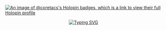 [![An image of @coretacs's Holopin badges, which is a link to view their full Holopin profile](https://holopin.me/coretacs)](https://holopin.io/@coretacs)

<div align="center">
<a href="https://git.io/typing-svg"><img src="https://readme-typing-svg.herokuapp.com?font=Jetbrains+Mono&size=35&duration=3000&pause=500&color=33FF33&width=435&lines=Hi%F0%9F%91%8B...+;I'm+Etienne...;and+this+is+my+Github." alt="Typing SVG" /></a>
</div>


<!--
**Coretacs/Coretacs** is a ✨ _special_ ✨ repository because its `README.md` (this file) appears on your GitHub profile.

Here are some ideas to get you started:

- 🔭 I’m currently working on ...
- 🌱 I’m currently learning ...
- 👯 I’m looking to collaborate on ...
- 🤔 I’m looking for help with ...
- 💬 Ask me about ...
- 📫 How to reach me: ...
- 😄 Pronouns: ...
- ⚡ Fun fact: ...
-->
